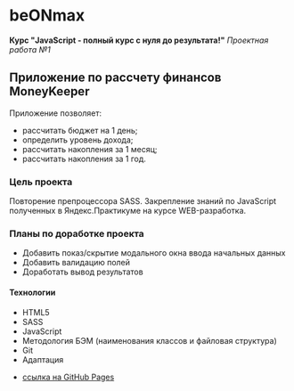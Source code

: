 # beONmax
**Курс "JavaScript - полный курс с нуля до результата!"**
*Проектная работа №1*
## Приложение по рассчету финансов MoneyKeeper
Приложение позволяет:
+ рассчитать бюджет на 1 день;
+ определить уровень дохода;
+ рассчитать накопления за 1 месяц;
+ рассчитать накопления за 1 год.
### Цель проекта
Повторение препроцессора SASS. Закрепление знаний по JavaScript полученных в Яндекс.Практикуме на курсе WEB-разработка.
### Планы по доработке проекта
+ Добавить показ/скрытие модального окна ввода начальных данных
+ Добавить валидацию полей
+ Доработать вывод результатов
#### Технологии
+ HTML5
+ SASS
+ JavaScript
+ Методология БЭМ (наименования классов и файловая структура)
+ Git
+ Адаптация

* [ссылка на GitHub Pages](https://yurick78.github.io/moneykeeper/index.html)
